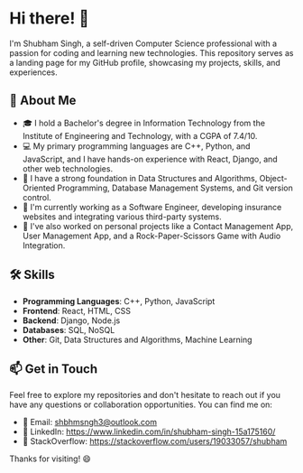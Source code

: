 # Hi there! 👋

I'm Shubham Singh, a self-driven Computer Science professional with a passion for coding and learning new technologies. This repository serves as a landing page for my GitHub profile, showcasing my projects, skills, and experiences.

## 🚀 About Me

- 🎓 I hold a Bachelor's degree in Information Technology from the Institute of Engineering and Technology, with a CGPA of 7.4/10.
- 💻 My primary programming languages are C++, Python, and JavaScript, and I have hands-on experience with React, Django, and other web technologies.
- 🧠 I have a strong foundation in Data Structures and Algorithms, Object-Oriented Programming, Database Management Systems, and Git version control.
- 🌱 I'm currently working as a Software Engineer, developing insurance websites and integrating various third-party systems.
- 💼 I've also worked on personal projects like a Contact Management App, User Management App, and a Rock-Paper-Scissors Game with Audio Integration.

## 🛠️ Skills

- **Programming Languages**: C++, Python, JavaScript
- **Frontend**: React, HTML, CSS
- **Backend**: Django, Node.js
- **Databases**: SQL, NoSQL
- **Other**: Git, Data Structures and Algorithms, Machine Learning

## 📫 Get in Touch

Feel free to explore my repositories and don't hesitate to reach out if you have any questions or collaboration opportunities. You can find me on:

- 📧 Email: shbhmsngh3@outlook.com
- 🔗 LinkedIn: https://www.linkedin.com/in/shubham-singh-15a175160/
- 💼 StackOverflow: https://stackoverflow.com/users/19033057/shubham

Thanks for visiting! 😄

